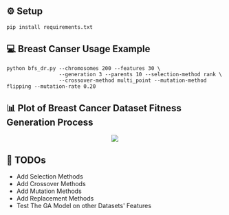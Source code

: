 ## ⚙️ Setup

```console
pip install requirements.txt
```

## 💻 Breast Canser Usage Example

```console
python bfs_dr.py --chromosomes 200 --features 30 \
				 --generation 3 --parents 10 --selection-method rank \
				 --crossover-method multi_point --mutation-method flipping --mutation-rate 0.20
```

## 📊 Plot of Breast Cancer Dataset Fitness Generation Process

<p align="center">
    <img src="https://github.com/wildonion/MLutionary-Evolver/blob/master/fitness_generation.png">
</p>

## 📌 TODOs

* Add Selection Methods
* Add Crossover Methods
* Add Mutation Methods
* Add Replacement Methods
* Test The GA Model on other Datasets' Features
